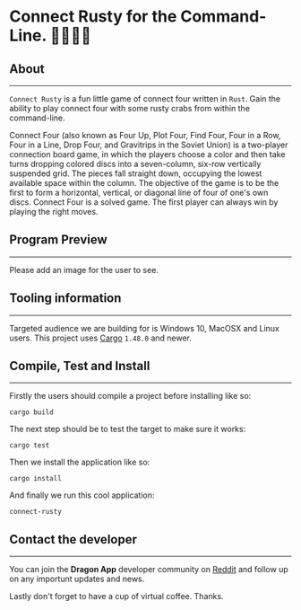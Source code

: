 # Connect Rusty for the Command-Line. 🦀🦀🦀🦀

## About

* * *

`Connect Rusty` is a fun little game of connect four written in `Rust`. Gain the ability
to play connect four with some rusty crabs from within the command-line.

Connect Four (also known as Four Up, Plot Four, Find Four, Four in a Row, Four in a
Line, Drop Four, and Gravitrips in the Soviet Union) is a two-player connection board
game, in which the players choose a color and then take turns dropping colored discs
into a seven-column, six-row vertically suspended grid. The pieces fall straight down,
occupying the lowest available space within the column. The objective of the game is
to be the first to form a horizontal, vertical, or diagonal line of four of one's own
discs. Connect Four is a solved game. The first player can always win by playing the
right moves.

## Program Preview

* * *

Please add an image for the user to see.

## Tooling information

* * *

Targeted audience we are building for is Windows 10, MacOSX and Linux users. This project uses
[Cargo](https://doc.rust-lang.org/stable/cargo/) `1.48.0` and newer.

## Compile, Test and Install

* * *

Firstly the users should compile a project before installing like so:

```console
cargo build
```

The next step should be to test the target to make sure it works:

```console
cargo test
```

Then we install the application like so:

```console
cargo install
```

And finally we run this cool application:

```console
connect-rusty
```

## Contact the developer

* * *

You can join the **Dragon App** developer community on [Reddit](https://www.reddit.com/r/dragon_apps/) and follow
up on any importunt updates and news.

Lastly don't forget to have a cup of virtual coffee. Thanks.
